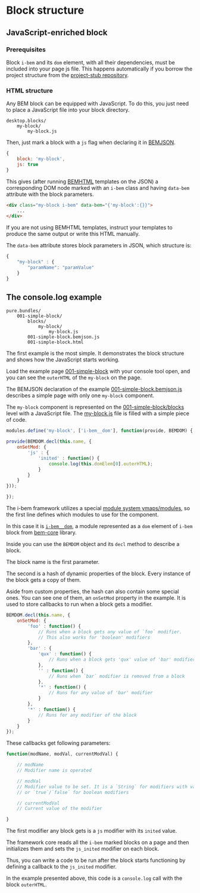 # Block structure

## JavaScript-enriched block

### Prerequisites

Block `i-bem` and its `dom` element, with all their dependencies, must be included
into your page js file. This happens automatically if you borrow the project
structure from the [project-stub repository](https://en.bem.info/platform/project-stub/).

### HTML structure

Any BEM block can be equipped with JavaScript. To do this, you just need to place
a JavaScript file into your block directory.

```files
desktop.blocks/
    my-block/
        my-block.js
```

Then, just mark a block with a `js` flag when declaring it in [BEMJSON](https://en.bem.info/platform/bemjson/).

```js
{
    block: 'my-block',
    js: true
}
```

This gives (after running [BEMHTML](https://en.bem.info/platform/bem-xjst/) templates on the JSON) a corresponding DOM
node marked with an `i-bem` class and having `data-bem` attribute with the block
parameters.

```html
<div class="my-block i-bem" data-bem="{'my-block':{}}">
    ...
</div>
```

If you are not using BEMHTML templates, instruct your templates to produce the same
output or write this HTML manually.

The `data-bem` attribute stores block parameters in JSON, which structure is:

```js
{
    "my-block" : {
        "paramName": "paramValue"
    }
}
```

## The console.log example

```files
pure.bundles/
    001-simple-block/
        blocks/
            my-block/
                my-block.js
        001-simple-block.bemjson.js
        001-simple-block.html
```

The first example is the most simple. It demonstrates the block structure and
shows how the JavaScript starts working.

Load the example page
[001-simple-block](https://bem-site.github.io/bem-js-tutorial/pure.bundles/001-simple-block/001-simple-block.html) with your console tool open, and you can see the `outerHTML`
of the `my-block` on the page.

The BEMJSON declaration of the example
[001-simple-block.bemjson.js](https://github.com/bem/bem-js-tutorial/blob/master/pure.bundles/001-simple-block/001-simple-block.bemjson.js) describes a simple page with only one
`my-block` component.

The `my-block` component is represented on the
[001-simple-block/blocks](https://github.com/bem/bem-js-tutorial/tree/master/pure.bundles/001-simple-block/blocks/my-block) level with a JavaScript file. The
[my-block.js](https://github.com/bem/bem-js-tutorial/blob/master/pure.bundles/001-simple-block/blocks/my-block/my-block.js) file is filled with a simple piece of code.

```js
modules.define('my-block', ['i-bem__dom'], function(provide, BEMDOM) {

provide(BEMDOM.decl(this.name, {
    onSetMod: {
        'js' : {
            'inited' : function() {
                console.log(this.domElem[0].outerHTML);
            }
        }
    }
}));

});
```

The i-bem framework utilizes a special [module system
ymaps/modules](https://github.com/ymaps/modules/blob/master/README.md),
so the first line defines which modules to use for the component.

In this case it is
[`i-bem__dom`](https://github.com/bem/bem-core/blob/v3/common.blocks/i-bem/__dom/i-bem__dom.js),
a module represented as a `dom` element of `i-bem` block from
[bem-core](https://en.bem.info/libs/bem-core/) library.

Inside you can use the `BEMDOM` object and its `decl` method to describe a block.

The block name is the first parameter.

The second is a hash of dynamic properties of the block. Every instance of the block
gets a copy of them.

Aside from custom properties, the hash can also contain some special ones. You can
see one of them, an `onSetMod` property in the example. It is used to store
callbacks to run when a block gets a modifier.

```js
BEMDOM.decl(this.name, {
    onSetMod: {
        'foo' : function() {
            // Runs when a block gets any value of `foo` modifier.
            // This also works for 'boolean' modifiers
        },
        'bar' : {
            'qux' : function() {
                // Runs when a block gets 'qux' value of 'bar' modifier
            },
            '' : function() {
                // Runs when `bar` modifier is removed from a block
            },
            '*' : function() {
                // Runs for any value of 'bar' modifier
            }
        },
        '*' : function() {
            // Runs for any modifier of the block
        }
    }
});
```

These callbacks get following parameters:

```js
function(modName, modVal, currentModVal) {

    // modName
    // Modifier name is operated

    // modVal
    // Modifier value to be set. It is a `String` for modifiers with values
    // or `true`/`false` for boolean modifiers

    // currentModVal
    // Current value of the modifier

}
```

The first modifier any block gets is a `js` modifier with its `inited` value.

The framework core reads all the `i-bem` marked blocks on a page and then
initializes them and sets the `js_inited` modifier on each block.

Thus, you can write a code to be run after the block starts functioning by defining
a callback to the `js_inited` modifier.

In the example presented above, this code is a `console.log` call with the block
`outerHTML`.
